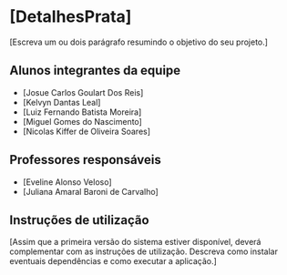 # [DetalhesPrata]

[Escreva um ou dois  parágrafo resumindo o objetivo do seu projeto.]

## Alunos integrantes da equipe

* [Josue Carlos Goulart Dos Reis]
* [Kelvyn Dantas Leal]
* [Luiz Fernando Batista Moreira]
* [Miguel Gomes do Nascimento]
* [Nicolas Kiffer de Oliveira Soares]

## Professores responsáveis

* [Eveline Alonso Veloso]
* [Juliana Amaral Baroni de Carvalho]

## Instruções de utilização

[Assim que a primeira versão do sistema estiver disponível, deverá complementar com as instruções de utilização. Descreva como instalar eventuais dependências e como executar a aplicação.]
